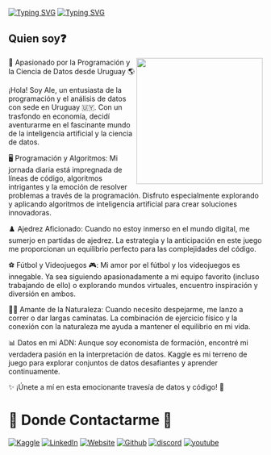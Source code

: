 
[![Typing SVG](https://readme-typing-svg.demolab.com?font=Righteous&size=35&vCenter=true&width=500&height=70&duration=4000&pause=3000&color=FF081B&&lines=Ale+uy)](https://git.io/typing-svg)
[![Typing SVG](https://readme-typing-svg.demolab.com?font=Righteous&size=35&vCenter=true&width=500&height=70&duration=4000&pause=3000&lines=Cient%C3%ADfico+de+Datos)](https://git.io/typing-svg)

## Quien soy❓

<picture> <img align="right" src="https://github.com/7oSkaaa/7oSkaaa/blob/main/Images/Right_Side.gif?raw=true" width = 250px></picture>

🚀 Apasionado por la Programación y la Ciencia de Datos desde Uruguay 🌎

¡Hola! Soy Ale, un entusiasta de la programación y el análisis de datos con sede en Uruguay 🇺🇾. Con un trasfondo en economía, decidí aventurarme en el fascinante mundo de la inteligencia artificial y la ciencia de datos.

🖥️ Programación y Algoritmos:
Mi jornada diaria está impregnada de líneas de código, algoritmos intrigantes y la emoción de resolver problemas a través de la programación. Disfruto especialmente explorando y aplicando algoritmos de inteligencia artificial para crear soluciones innovadoras.

♟️ Ajedrez Aficionado:
Cuando no estoy inmerso en el mundo digital, me sumerjo en partidas de ajedrez. La estrategia y la anticipación en este juego me proporcionan un equilibrio perfecto para las complejidades del código.

⚽ Fútbol y Videojuegos 🎮:
Mi amor por el fútbol y los videojuegos es innegable. Ya sea siguiendo apasionadamente a mi equipo favorito (incluso trabajando de ello) o explorando mundos virtuales, encuentro inspiración y diversión en ambos.

🏃‍♂️ Amante de la Naturaleza:
Cuando necesito despejarme, me lanzo a correr o dar largas caminatas. La combinación de ejercicio físico y la conexión con la naturaleza me ayuda a mantener el equilibrio en mi vida.

📊 Datos en mi ADN:
Aunque soy economista de formación, encontré mi verdadera pasión en la interpretación de datos. Kaggle es mi terreno de juego para explorar conjuntos de datos desafiantes y aprender continuamente.

✨ ¡Únete a mí en esta emocionante travesía de datos y código! 🚀

# 📎 Donde Contactarme 📎


[![Kaggle](https://img.shields.io/badge/Kaggle-%2320BEFF.svg?logo=Kaggle&logoColor=white)](https://www.kaggle.com/lasm1984) [![LinkedIn](https://img.shields.io/badge/LinkedIn-%230077B5.svg?logo=linkedin&logoColor=white)](https://www.linkedin.com/in/ale-uy/) [![Website](https://img.shields.io/badge/Website-%2302569B.svg?logo=flutter&logoColor=white)](https://ale-uy.github.io/) [![Github](https://img.shields.io/badge/github-%23181717.svg?logo=github&logoColor=white)](https://ale-uy.github.io/) [![discord](https://img.shields.io/badge/discord-%230866FF.svg?logo=discord&logoColor=white)](https://discord.com/users/ale_uy_) [![youtube](https://img.shields.io/badge/youtube-%23FF0000.svg?logo=youtube&logoColor=white)](https://www.youtube.com/@Pythonisandote/videos)
